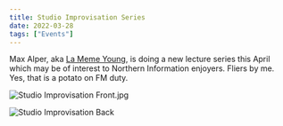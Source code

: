 ```yaml
---
title: Studio Improvisation Series
date: 2022-03-28
tags: ["Events"]
---
```


Max Alper, aka [La Meme Young](https://www.instagram.com/la_meme_young/), is doing a new lecture series this April which may be of interest to Northern Information enjoyers. Fliers by me. Yes, that is a potato on FM duty.<!--x-->

![Studio Improvisation Front.jpg](/rm_ation/images/studio-improvisation-front.jpg)

![Studio Improvisation Back](/rm_ation/images/studio-improvisation-back.jpg)

